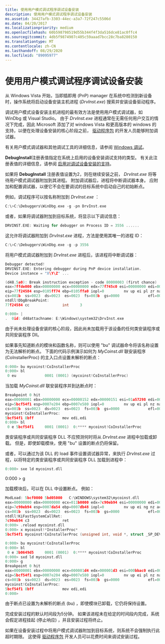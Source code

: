 ```yaml
---
title: 使用用户模式调试程序调试设备安装
description: 使用用户模式调试程序调试设备安装
ms.assetid: 34427afb-3303-44ec-a3a7-72f247c5506d
ms.date: 04/20/2017
ms.localizationpriority: medium
ms.openlocfilehash: 60b598798519d55b344f4f3da516dce81ac0ffc4
ms.sourcegitcommit: 4db5f9874907c405c59aaad7bcc28c7ba8280150
ms.translationtype: MT
ms.contentlocale: zh-CN
ms.lasthandoff: 08/29/2020
ms.locfileid: "89095977"
---
```

# <a name="debugging-device-installations-with-a-user-mode-debugger"></a>使用用户模式调试程序调试设备安装


从 Windows Vista 开始，当即插即用 (PnP) manager 在系统中检测到新设备时，操作系统将启动设备安装主机进程 (*DrvInst.exe*) 搜索并安装设备驱动程序。

调试用户模式设备安装主机进程的最有效方法是使用用户模式调试器，如 WinDbg 或 Visual Studio。 由于 *DrvInst.exe* 进程通常在无需任何用户交互的情况下完成，因此 Microsoft 添加了对 windows Vista 和更高版本的 windows 的支持，以便在处理设备安装的核心阶段之前， [驱动程序包](driver-packages.md) 的开发人员能够附加调试器。

有关用户模式调试器和其他调试工具的详细信息，请参阅 [Windows 调试](../debugger/index.md)。

**DebugInstall**注册表值指定在系统上启用的设备安装调试支持的类型。 有关此注册表值的详细信息，请参阅 [启用对调试设备安装的支持](enabling-support-for-debugging-device-installations.md)。

如果将 **DebugInstall** 注册表值设置为2，则在继续安装之前， *DrvInst.exe* 将等待用户模式调试器附加到其进程。 附加调试器后，进程将中断调试器本身。 应附加和配置调试器，以便它不会在要调试的目标系统中启动自己的初始断点。

例如，调试程序可以按名称附加到 *DrvInst.exe* ：

```cpp
C:\>C:\Debuggers\WinDbg.exe -g -pn DrvInst.exe
```

或者，如果将调试器附加到目标系统，将显示以下调试信息：

```cpp
DRVINST.EXE: Waiting for debugger on Process ID = 3556 ......
```

这允许将调试器附加到 *DrvInst.exe* 进程，方法是使用其唯一的进程 ID：

```cpp
C:\>C:\Debuggers\WinDbg.exe -g -p 3556
```

将用户模式调试器附加到 *DrvInst.exe* 进程后，该进程将中断调试器：

```cpp
Debugger detected!
DRVINST.EXE: Entering debugger during PnP device installation.
Device instance = "X\Y\Z" ...

(d48.5a0): Break instruction exception - code 80000003 (first chance)
eax=7ffde000 ebx=00000000 ecx=00000000 edx=77f745c0 esi=00000000 edi=00000000
eip=77f24584 esp=0105ff74 ebp=0105ffa0 iopl=0         nv up ei pl zr na po nc
cs=001b  ss=0023  ds=0023  es=0023  fs=003b  gs=0000             efl=00000246
ntdll!DbgBreakPoint:
77f24584 cc               int     3

0:000> |
.  0id: d48attachname: E:\Windows\system32\DrvInst.exe
```

由于尚未处理设备安装的核心阶段，因此尚未加载用于该设备的任何类安装程序或共同安装程序 Dll。

如果事先知道断点的模块和函数名称，则可以使用 "bu" 调试器命令将该名称设置为无法解析的断点。 下面的代码示例演示如何为 *MyCoinst.dll* 联安装程序 (CoInstallerProc) 的主入口点设置未解析的断点：

```cpp
0:000> bu mycoinst!CoInstallerProc
0:000> bl
 0 eu             0001 (0001) (mycoinst!CoInstallerProc)
```

当加载 *MyCoinst.dll* 联安装程序并到达断点时：

```cpp
Breakpoint 0 hit
eax=00000001 ebx=00000000 ecx=00000152 edx=00000151 esi=01a57298 edi=00000002
eip=5bcf54f1 esp=0007e204 ebp=0007e580 iopl=0         nv up ei pl nz na pe nc
cs=001b  ss=0023  ds=0023  es=0023  fs=003b  gs=0000             efl=00000202
mycoinst!CoInstallerProc:
5bcf54f1 8bff             mov edi,edi
0:000> bl
 0 e 5bcf54f1     0001 (0001)  0:**** mycoinst!CoInstallerProc
```

类安装程序或共同安装程序 DLL 不应预测何时将从 *DrvInst.exe* 进程中加载或卸载。 但是，即使卸载模块，使用 "bu" 设置的断点仍将保留。

或者，可以通过为该 DLL 的 load 事件设置调试器异常，来执行 *DrvInst.exe* 过程，以将特定的类安装程序或共同安装程序 DLL 加载到进程中：

```cpp
0:000> sxe ld mycoinst.dll
```

0:000 &gt; g

加载模块后，可以在 DLL 中设置断点。 例如：

```cpp
ModLoad: 5bcf0000 5bd05000   C:\WINDOWS\system32\mycoinst.dll
eax=00000000 ebx=00000000 ecx=011b0000 edx=7c90eb94 esi=00000000 edi=00000000
eip=7c90eb94 esp=0007da54 ebp=0007db48 iopl=0         nv up ei ng nz ac po nc
cs=001b  ss=0023  ds=0023  es=0023  fs=003b  gs=0000             efl=00000296
ntdll!KiFastSystemCallRet:
7c90eb94 c3               ret
0:000> .reload mycoinst.dll
0:000> x mycoinst!*InstallerProc*
5bcf54f1 mycoinst!CoInstallerProc (unsigned int, void *, struct _SP_DEVINFO_DATA *)

0:000> bu mycoinst!CoInstallerProc
0:000> bl
 0 e 3b0649d5     0001 (0001)  0:**** mycoinst!CoInstallerProc
0:000> sxd ld mycoinst.dll
0:000> g
Breakpoint 0 hit
eax=00000001 ebx=00000000 ecx=000001d4 edx=000001d3 esi=000bbac0 edi=00000002
eip=5bcf54f1 esp=0007e204 ebp=0007e580 iopl=0         nv up ei pl nz na pe nc
cs=001b  ss=0023  ds=0023  es=0023  fs=003b  gs=0000             efl=00000202
mycoinst!CoInstallerProc:
5bcf54f1 8bff             mov edi,edi
0:000> 
```

由于断点已设置为未解析的断点 (bu) ，即使模块已卸载，它仍将保持设置。

完成安装过程的默认时间段为5分钟。 如果该进程未在给定的时间段内完成，系统会假定进程挂起 (停止响应) ，并且安装过程将终止。

如果在设备安装过程中将用户模式调试器附加到目标系统，则系统不会强制执行此超时期限。 这使得 [驱动程序包](driver-packages.md) 开发人员可以花费时间来调试安装过程。

 

